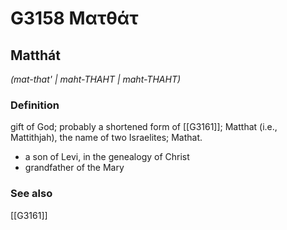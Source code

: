 # G3158 Ματθάτ

## Matthát

_(mat-that' | maht-THAHT | maht-THAHT)_

### Definition

gift of God; probably a shortened form of [[G3161]]; Matthat (i.e., Mattithjah), the name of two Israelites; Mathat.

- a son of Levi, in the genealogy of Christ
- grandfather of the Mary

### See also

[[G3161]]

